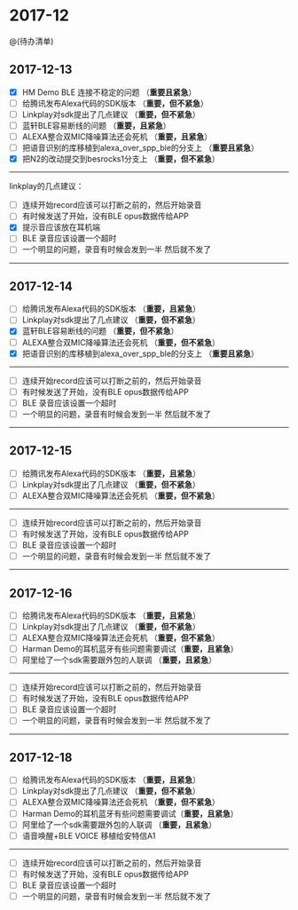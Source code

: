 # 2017-12
@(待办清单)

## 2017-12-13

- [x] HM Demo BLE 连接不稳定的问题 （**重要且紧急**）
- [ ] 给腾讯发布Alexa代码的SDK版本   （**重要，但不紧急**）
- [ ] Linkplay对sdk提出了几点建议  （**重要，但不紧急**）
- [ ] 蓝轩BLE容易断线的问题  （**重要，且紧急**）
- [ ] ALEXA整合双MIC降噪算法还会死机  （**重要，且紧急**）
- [ ] 把语音识别的库移植到alexa_over_spp_ble的分支上 （**重要且紧急**）
- [x] 把N2的改动提交到besrocks1分支上  （**重要，但不紧急**）

-----------------------

  linkplay的几点建议：
 - [ ]  连续开始record应该可以打断之前的，然后开始录音
 - [ ]  有时候发送了开始，没有BLE opus数据传给APP
 - [x]  提示音应该放在耳机端
 - [ ]  BLE 录音应该设置一个超时
 - [ ]  一个明显的问题，录音有时候会发到一半 然后就不发了

---------------------------
## 2017-12-14
- [ ] 给腾讯发布Alexa代码的SDK版本   （**重要，且紧急**）
- [ ] Linkplay对sdk提出了几点建议  （**重要，但不紧急**）
- [x] 蓝轩BLE容易断线的问题  （**重要，但不紧急**）
- [ ] ALEXA整合双MIC降噪算法还会死机  （**重要，但不紧急**）
- [x] 把语音识别的库移植到alexa_over_spp_ble的分支上 （**重要且紧急**）

---------------------
- [ ]  连续开始record应该可以打断之前的，然后开始录音
- [ ] 有时候发送了开始，没有BLE opus数据传给APP
- [ ] BLE 录音应该设置一个超时
- [ ] 一个明显的问题，录音有时候会发到一半 然后就不发了

---------------------------
## 2017-12-15
- [ ] 给腾讯发布Alexa代码的SDK版本   （**重要，且紧急**）
- [ ] Linkplay对sdk提出了几点建议  （**重要，但不紧急**）
- [ ] ALEXA整合双MIC降噪算法还会死机  （**重要，但不紧急**）

---------------------
- [ ]  连续开始record应该可以打断之前的，然后开始录音
- [ ] 有时候发送了开始，没有BLE opus数据传给APP
- [ ] BLE 录音应该设置一个超时
- [ ] 一个明显的问题，录音有时候会发到一半 然后就不发了

--------------------
## 2017-12-16
- [ ] 给腾讯发布Alexa代码的SDK版本   （**重要，且紧急**）
- [ ] Linkplay对sdk提出了几点建议  （**重要，但不紧急**）
- [ ] ALEXA整合双MIC降噪算法还会死机  （**重要，但不紧急**）
- [ ] Harman Demo的耳机蓝牙有些问题需要调试（**重要，且紧急**）
- [ ] 阿里给了一个sdk需要跟外包的人联调 （**重要，且紧急**）

---------------------
- [ ]  连续开始record应该可以打断之前的，然后开始录音
- [ ] 有时候发送了开始，没有BLE opus数据传给APP
- [ ] BLE 录音应该设置一个超时
- [ ] 一个明显的问题，录音有时候会发到一半 然后就不发了

--------------------------
## 2017-12-18
- [ ] 给腾讯发布Alexa代码的SDK版本   （**重要，且紧急**）
- [ ] Linkplay对sdk提出了几点建议  （**重要，但不紧急**）
- [ ] ALEXA整合双MIC降噪算法还会死机  （**重要，但不紧急**）
- [ ] Harman Demo的耳机蓝牙有些问题需要调试（**重要，且紧急**）
- [ ] 阿里给了一个sdk需要跟外包的人联调 （**重要，且紧急**）
- [ ] 语音唤醒+BLE VOICE 移植给安特信A1

---------------------
- [ ]  连续开始record应该可以打断之前的，然后开始录音
- [ ] 有时候发送了开始，没有BLE opus数据传给APP
- [ ] BLE 录音应该设置一个超时
- [ ] 一个明显的问题，录音有时候会发到一半 然后就不发了